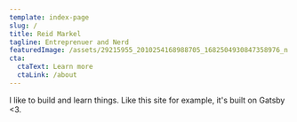 ```yaml
---
template: index-page
slug: /
title: Reid Markel
tagline: Entreprenuer and Nerd
featuredImage: /assets/29215955_2010254168988705_1682504930847358976_n (2).jpg
cta:
  ctaText: Learn more
  ctaLink: /about
---
```

I like to build and learn things. Like this site for example, it's built on  Gatsby <3.